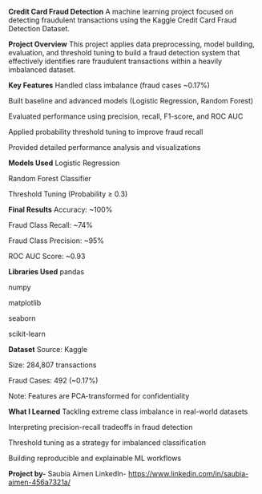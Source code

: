 **Credit Card Fraud Detection**
A machine learning project focused on detecting fraudulent transactions using the Kaggle Credit Card Fraud Detection Dataset.

 **Project Overview**
This project applies data preprocessing, model building, evaluation, and threshold tuning to build a fraud detection system that effectively identifies rare fraudulent transactions within a heavily imbalanced dataset.

 **Key Features**
Handled class imbalance (fraud cases ~0.17%)

Built baseline and advanced models (Logistic Regression, Random Forest)

Evaluated performance using precision, recall, F1-score, and ROC AUC

Applied probability threshold tuning to improve fraud recall

Provided detailed performance analysis and visualizations

 **Models Used**
Logistic Regression

Random Forest Classifier

Threshold Tuning (Probability ≥ 0.3)

**Final Results**
Accuracy: ~100%

Fraud Class Recall: ~74%

Fraud Class Precision: ~95%

ROC AUC Score: ~0.93

**Libraries Used**
pandas

numpy

matplotlib

seaborn

scikit-learn


**Dataset**
Source: Kaggle

Size: 284,807 transactions

Fraud Cases: 492 (~0.17%)

Note: Features are PCA-transformed for confidentiality

**What I Learned**
Tackling extreme class imbalance in real-world datasets

Interpreting precision-recall tradeoffs in fraud detection

Threshold tuning as a strategy for imbalanced classification

Building reproducible and explainable ML workflows


**Project by-**
Saubia Aimen
LinkedIn- https://www.linkedin.com/in/saubia-aimen-456a7321a/

